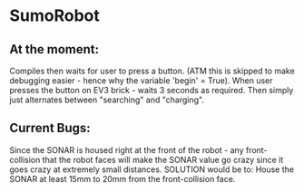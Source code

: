 # SumoRobot

At the moment:
---------------
Compiles then waits for user to press a button. 
      (ATM this is skipped to make debugging easier - hence why the variable 'begin' = True). 
When user presses the button on EV3 brick - waits 3 seconds as required.
Then simply just alternates between "searching" and "charging".


Current Bugs:
--------------
Since the SONAR is housed right at the front of the robot - any front-collision that the robot faces will make the SONAR value go
crazy since it goes crazy at extremely small distances.
SOLUTION would be to: House the SONAR at least 15mm to 20mm from the front-collision face.
